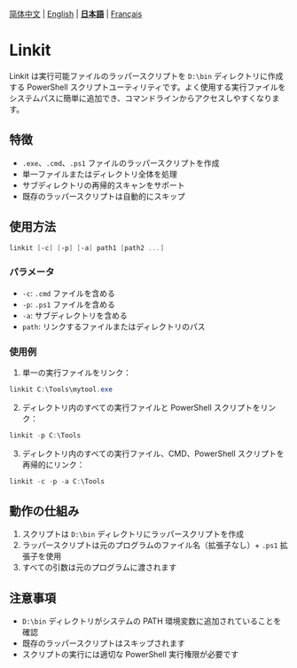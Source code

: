 [简体中文](README.md) | [English](README.en.md) | **[日本語](README.jp.md)** | [Français](README.fr.md)

# Linkit

Linkit は実行可能ファイルのラッパースクリプトを `D:\bin` ディレクトリに作成する PowerShell スクリプトユーティリティです。よく使用する実行ファイルをシステムパスに簡単に追加でき、コマンドラインからアクセスしやすくなります。

## 特徴

- `.exe`、`.cmd`、`.ps1` ファイルのラッパースクリプトを作成
- 単一ファイルまたはディレクトリ全体を処理
- サブディレクトリの再帰的スキャンをサポート
- 既存のラッパースクリプトは自動的にスキップ

## 使用方法

```powershell
linkit [-c] [-p] [-a] path1 [path2 ...]
```

### パラメータ

- `-c`: `.cmd` ファイルを含める
- `-p`: `.ps1` ファイルを含める
- `-a`: サブディレクトリを含める
- `path`: リンクするファイルまたはディレクトリのパス

### 使用例

1. 単一の実行ファイルをリンク：
```powershell
linkit C:\Tools\mytool.exe
```

2. ディレクトリ内のすべての実行ファイルと PowerShell スクリプトをリンク：
```powershell
linkit -p C:\Tools
```

3. ディレクトリ内のすべての実行ファイル、CMD、PowerShell スクリプトを再帰的にリンク：
```powershell
linkit -c -p -a C:\Tools
```

## 動作の仕組み

1. スクリプトは `D:\bin` ディレクトリにラッパースクリプトを作成
2. ラッパースクリプトは元のプログラムのファイル名（拡張子なし）+ `.ps1` 拡張子を使用
3. すべての引数は元のプログラムに渡されます

## 注意事項

- `D:\bin` ディレクトリがシステムの PATH 環境変数に追加されていることを確認
- 既存のラッパースクリプトはスキップされます
- スクリプトの実行には適切な PowerShell 実行権限が必要です
